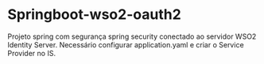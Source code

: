 # Springboot-wso2-oauth2

Projeto spring com segurança spring security conectado ao servidor WSO2 Identity Server.
Necessário configurar application.yaml e criar o Service Provider no IS.
